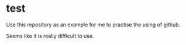 # test
 Use this repository as an example for me to practise the using of github.
 
 Seems like it is really difficult to use.

